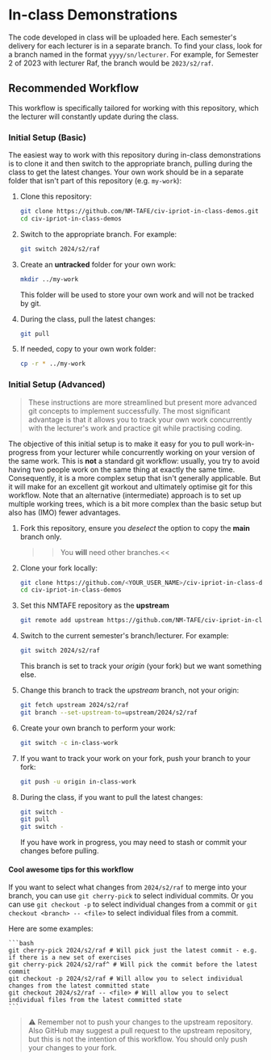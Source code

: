 # In-class Demonstrations

The code developed in class will be uploaded here. Each semester's delivery for each lecturer is in a separate branch. To find your class, look for a branch named in the format `yyyy/sn/lecturer`. For example, for Semester 2 of 2023 with lecturer Raf, the branch would be `2023/s2/raf`.

## Recommended Workflow

This workflow is specifically tailored for working with this repository, which the lecturer will constantly update during the class.

### Initial Setup (Basic)

The easiest way to work with this repository during in-class demonstrations is to clone it and then switch to the appropriate branch, pulling during the class to get the latest changes. Your own work should be in a separate folder that isn't part of this repository (e.g. `my-work`):

1. Clone this repository:

    ```bash
    git clone https://github.com/NM-TAFE/civ-ipriot-in-class-demos.git
    cd civ-ipriot-in-class-demos
    ```

2. Switch to the appropriate branch. For example:

    ```bash
    git switch 2024/s2/raf
    ```

3. Create an **untracked** folder for your own work:

    ```bash
    mkdir ../my-work
    ```

    This folder will be used to store your own work and will not be tracked by git.

4. During the class, pull the latest changes:

    ```bash
    git pull
    ```

5. If needed, copy to your own work folder:

    ```bash
    cp -r * ../my-work
    ```

### Initial Setup (Advanced)

> These instructions are more streamlined but present more advanced git concepts to implement successfully. The most significant advantage is that it allows you to track your own work concurrently with the lecturer's work and practice git while practising coding.

The objective of this initial setup is to make it easy for you to pull work-in-progress from your lecturer while concurrently working on your version of the same work. This is **not** a standard git workflow: usually, you try to avoid having two people work on the same thing at exactly the same time. Consequently, it is a more complex setup that isn't generally applicable. But it will make for an excellent git workout and ultimately optimise git for this workflow. Note that an alternative (intermediate) approach is to set up multiple working trees, which is a bit more complex than the basic setup but also has (IMO) fewer advantages.

1. Fork this repository, ensure you *deselect* the option to copy the **main** branch only.
   >>You **will** need other branches.<<
3. Clone your fork locally:

    ```bash
    git clone https://github.com/<YOUR_USER_NAME>/civ-ipriot-in-class-demos.git
    cd civ-ipriot-in-class-demos
    ```

4. Set this NMTAFE repository as the **upstream**

    ```bash
    git remote add upstream https://github.com/NM-TAFE/civ-ipriot-in-class-demos.git
    ```

5. Switch to the current semester's branch/lecturer. For example:

    ```bash
    git switch 2024/s2/raf
    ```

    This branch is set to track your *origin* (your fork) but we want something else.

6. Change this branch to track the *upstream* branch, not your origin:

   ```bash
   git fetch upstream 2024/s2/raf
   git branch --set-upstream-to=upstream/2024/s2/raf
   ```

7. Create your own branch to perform your work:
   
    ```bash
    git switch -c in-class-work
    ```

8. If you want to track your work on your fork, push your branch to your fork:

    ```bash
    git push -u origin in-class-work
    ```

9. During the class, if you want to pull the latest changes:

    ```bash
    git switch -
    git pull
    git switch -
    ```

    If you have work in progress, you may need to stash or commit your changes before pulling.

#### Cool awesome tips for this workflow

If you want to select what changes from `2024/s2/raf` to merge into your branch, you can use `git cherry-pick` to select individual commits. Or you can use `git checkout -p` to select individual changes from a commit or `git checkout <branch> -- <file>` to select individual files from a commit.

Here are some examples:
    
    ```bash
    git cherry-pick 2024/s2/raf # Will pick just the latest commit - e.g. if there is a new set of exercises
    git cherry-pick 2024/s2/raf^ # Will pick the commit before the latest commit
    git checkout -p 2024/s2/raf # Will allow you to select individual changes from the latest committed state
    git checkout 2024/s2/raf -- <file> # Will allow you to select individual files from the latest committed state
    ```

> ⚠️ Remember not to push your changes to the upstream repository. Also GitHub may suggest a pull request to the upstream repository, but this is not the intention of this workflow. You should only push your changes to your fork.
>
